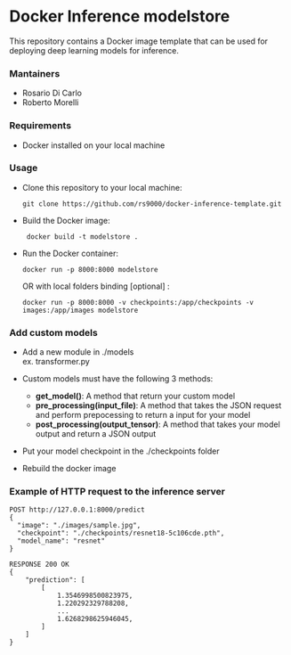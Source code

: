 # Docker Inference modelstore

This repository contains a Docker image template that can be used for deploying deep learning models for inference.

### Mantainers
- Rosario Di Carlo
- Roberto Morelli
### Requirements

- Docker installed on your local machine

### Usage

- Clone this repository to your local machine:
    ```
    git clone https://github.com/rs9000/docker-inference-template.git
    ```

- Build the Docker image:
   
   ```
    docker build -t modelstore .
    ```

- Run the Docker container:
    ```
    docker run -p 8000:8000 modelstore
    ```
    OR with local folders binding [optional] :
    ```
    docker run -p 8000:8000 -v checkpoints:/app/checkpoints -v images:/app/images modelstore
    ```


### Add custom models
- Add a new module in ./models <br>
  ex. transformer.py


- Custom models must have the following 3 methods:
  - **get_model()**: A method that return your custom model
  - **pre_processing(input_file)**: A method that takes the JSON request and perform prepocessing to return a input for your model
  - **post_processing(output_tensor)**: A method that takes your model output and return a JSON output
  

- Put your model checkpoint in the ./checkpoints folder


- Rebuild the docker image


### Example of HTTP request to the inference server

```
POST http://127.0.0.1:8000/predict
{
  "image": "./images/sample.jpg",
  "checkpoint": "./checkpoints/resnet18-5c106cde.pth",
  "model_name": "resnet"
}
```

```
RESPONSE 200 OK
{
    "prediction": [
        [
            1.3546998500823975,
            1.220292329788208,
            ...
            1.6268298625946045,
        ]
    ]
}

```
